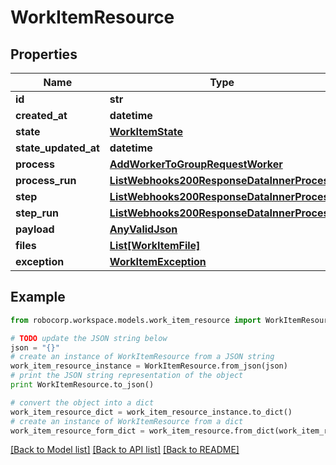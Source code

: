 # WorkItemResource


## Properties
Name | Type | Description | Notes
------------ | ------------- | ------------- | -------------
**id** | **str** |  | 
**created_at** | **datetime** |  | 
**state** | [**WorkItemState**](WorkItemState.md) |  | 
**state_updated_at** | **datetime** |  | 
**process** | [**AddWorkerToGroupRequestWorker**](AddWorkerToGroupRequestWorker.md) |  | 
**process_run** | [**ListWebhooks200ResponseDataInnerProcess**](ListWebhooks200ResponseDataInnerProcess.md) |  | 
**step** | [**ListWebhooks200ResponseDataInnerProcess**](ListWebhooks200ResponseDataInnerProcess.md) |  | 
**step_run** | [**ListWebhooks200ResponseDataInnerProcess**](ListWebhooks200ResponseDataInnerProcess.md) |  | 
**payload** | [**AnyValidJson**](AnyValidJson.md) |  | 
**files** | [**List[WorkItemFile]**](WorkItemFile.md) |  | 
**exception** | [**WorkItemException**](WorkItemException.md) |  | 

## Example

```python
from robocorp.workspace.models.work_item_resource import WorkItemResource

# TODO update the JSON string below
json = "{}"
# create an instance of WorkItemResource from a JSON string
work_item_resource_instance = WorkItemResource.from_json(json)
# print the JSON string representation of the object
print WorkItemResource.to_json()

# convert the object into a dict
work_item_resource_dict = work_item_resource_instance.to_dict()
# create an instance of WorkItemResource from a dict
work_item_resource_form_dict = work_item_resource.from_dict(work_item_resource_dict)
```
[[Back to Model list]](../README.md#documentation-for-models) [[Back to API list]](../README.md#documentation-for-api-endpoints) [[Back to README]](../README.md)


